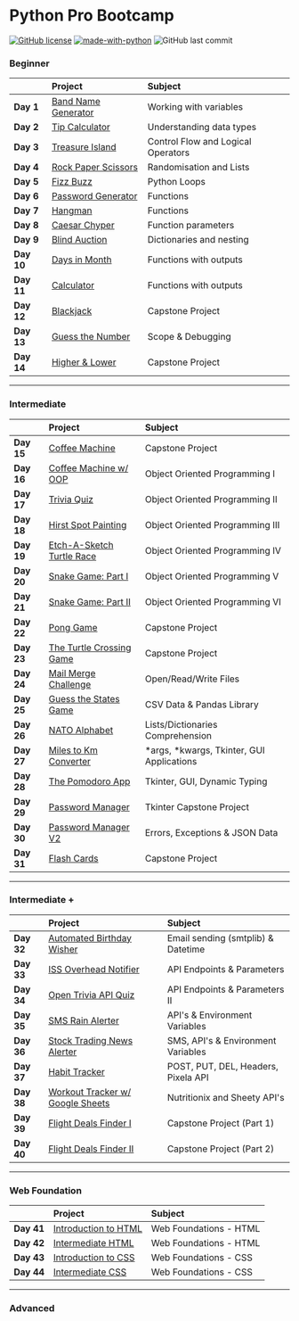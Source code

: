 # Python Pro Bootcamp

[![GitHub license](https://img.shields.io/github/license/Naereen/StrapDown.js.svg)](https://github.com/Tiago-S-Ribeiro/Python-Pro-Bootcamp/blob/main/LICENSE)
[![made-with-python](https://img.shields.io/badge/Made%20with-Python-1f425f.svg)](https://www.python.org/)
![GitHub last commit](https://img.shields.io/github/last-commit/tiago-s-ribeiro/python-pro-bootcamp)

### Beginner

|              | Project                                                   | Subject                            |
|:------------ |:--------------------------------------------------------- |:---------------------------------- |
|**Day 1**     | [Band Name Generator](100_days_of_code/Beginner/day_1)    | Working with variables             |
|**Day 2**     | [Tip Calculator](100_days_of_code/Beginner/day_2)         | Understanding data types           |
|**Day 3**     | [Treasure Island](100_days_of_code/Beginner/day_3)        | Control Flow and Logical Operators |
|**Day 4**     | [Rock Paper Scissors](100_days_of_code/Beginner/day_4)    | Randomisation and Lists            |
|**Day 5**     | [Fizz Buzz](100_days_of_code/Beginner/day_5)              | Python Loops                       |
|**Day 6**     | [Password Generator](100_days_of_code/Beginner/day_6)     | Functions                          |
|**Day 7**     | [Hangman](100_days_of_code/Beginner/day_7)                | Functions                          |
|**Day 8**     | [Caesar Chyper](100_days_of_code/Beginner/day_8)          | Function parameters                |
|**Day 9**     | [Blind Auction](100_days_of_code/Beginner/day_9)          | Dictionaries and nesting           |
|**Day 10**    | [Days in Month](100_days_of_code/Beginner/day_10)         | Functions with outputs             |
|**Day 11**    | [Calculator](100_days_of_code/Beginner/day_11)            | Functions with outputs             |
|**Day 12**    | [Blackjack](100_days_of_code/Beginner/day_12)             | Capstone Project                   |
|**Day 13**    | [Guess the Number](100_days_of_code/Beginner/day_13)      | Scope & Debugging                  |
|**Day 14**    | [Higher & Lower](100_days_of_code/Beginner/day_14)        | Capstone Project                   |

---------------------------------------------------------------------
### Intermediate  

|              | Project                                                       | Subject                            |
|:------------ |:---------------------------------------------------------     |:---------------------------------- |
|**Day 15**    | [Coffee Machine](100_days_of_code/Intermediate/day_15)        | Capstone Project                   |  
|**Day 16**    | [Coffee Machine w/ OOP](100_days_of_code/Intermediate/day_16) | Object Oriented Programming I      |  
|**Day 17**    | [Trivia Quiz](100_days_of_code/Intermediate/day_17)           | Object Oriented Programming II     | 
|**Day 18**    | [Hirst Spot Painting](100_days_of_code/Intermediate/day_18)   | Object Oriented Programming III    | 
|**Day 19**    | [Etch-A-Sketch](100_days_of_code/Intermediate/day_19/etc-a-sketch)<br>[Turtle Race](100_days_of_code/Intermediate/day_19/turtle-race)          | Object Oriented Programming IV     | 
|**Day 20**    | [Snake Game: Part I](100_days_of_code/Intermediate/day_20)    | Object Oriented Programming V      | 
|**Day 21**    | [Snake Game: Part II](100_days_of_code/Intermediate/day_21)   | Object Oriented Programming VI     | 
|**Day 22**    | [Pong Game](100_days_of_code/Intermediate/day_22)             | Capstone Project                   | 
|**Day 23**    | [The Turtle Crossing Game](100_days_of_code/Intermediate/day_23)  | Capstone Project               |
|**Day 24**    | [Mail Merge Challenge](100_days_of_code/Intermediate/day_24)  | Open/Read/Write Files              |
|**Day 25**    | [Guess the States Game](100_days_of_code/Intermediate/day_25) | CSV Data & Pandas Library          |
|**Day 26**    | [NATO Alphabet](100_days_of_code/Intermediate/day_26)         | Lists/Dictionaries Comprehension   |
|**Day 27**    | [Miles to Km Converter](100_days_of_code/Intermediate/day_27) | \*args, \*kwargs, Tkinter, GUI Applications   |
|**Day 28**    | [The Pomodoro App](100_days_of_code/Intermediate/day_28)      | Tkinter, GUI, Dynamic Typing       |
|**Day 29**    | [Password Manager](100_days_of_code/Intermediate/day_29)      | Tkinter Capstone Project           |
|**Day 30**    | [Password Manager V2](100_days_of_code/Intermediate/day_30)   | Errors, Exceptions & JSON Data     |
|**Day 31**    | [Flash Cards](100_days_of_code/Intermediate/day_31)           | Capstone Project                   |

---------------------------------------------------------------------
### Intermediate +

|              | Project                                                       | Subject                            |
|:------------ |:---------------------------------------------------------     |:---------------------------------- |
|**Day 32**    | [Automated Birthday Wisher](100_days_of_code/Intermediate+/day_32)  | Email sending (smtplib) & Datetime |
|**Day 33**    | [ISS Overhead Notifier](100_days_of_code/Intermediate+/day_33)| API Endpoints & Parameters         |
|**Day 34**    | [Open Trivia API Quiz](100_days_of_code/Intermediate+/day_34) | API Endpoints & Parameters II      |
|**Day 35**    | [SMS Rain Alerter](100_days_of_code/Intermediate+/day_35)     | API's & Environment Variables      |
|**Day 36**    | [Stock Trading News Alerter](100_days_of_code/Intermediate+/day_36) | SMS, API's & Environment Variables |
|**Day 37**    | [Habit Tracker](100_days_of_code/Intermediate+/day_37)        | POST, PUT, DEL, Headers, Pixela API|
|**Day 38**    | [Workout Tracker w/ Google Sheets](100_days_of_code/Intermediate+/day_38) | Nutritionix and Sheety API's |
|**Day 39**    | [Flight Deals Finder I](100_days_of_code/Intermediate+/day_39)  | Capstone Project (Part 1)          |
|**Day 40**    | [Flight Deals Finder II](100_days_of_code/Intermediate+/day_40) | Capstone Project (Part 2)          |

---------------------------------------------------------------------
### Web Foundation

|              | Project                                                       | Subject                            |
|:------------ |:---------------------------------------------------------     |:---------------------------------- |
|**Day 41**    | [Introduction to HTML](100_days_of_code/Intermediate+/day_41) | Web Foundations - HTML             |
|**Day 42**    | [Intermediate HTML](100_days_of_code/Intermediate+/day_42)    | Web Foundations - HTML             |
|**Day 43**    | [Introduction to CSS](100_days_of_code/Intermediate+/day_43)  | Web Foundations - CSS              |
|**Day 44**    | [Intermediate CSS](100_days_of_code/Intermediate+/day_44)     | Web Foundations - CSS              |

---------------------------------------------------------------------
### Advanced
